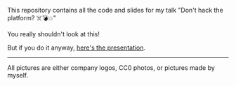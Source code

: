 This repository contains all the code and slides for my talk "Don't hack the platform? ☠️💣💥"

You really shouldn't look at this!

But if you do it anyway, [here's the presentation](http://jqno.nl/dont-hack-the-platform-talk/2018-05-17-ing).

---

All pictures are either company logos, CC0 photos, or pictures made by myself.

